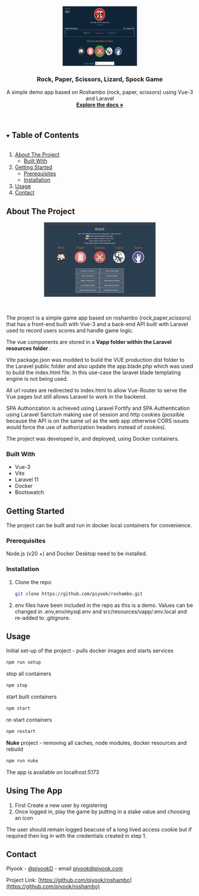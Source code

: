<!-- PROJECT LOGO -->
<br />
<p align="center">
  <a href="https://github.com/piyook/roshambo">
    <img src="images/game.png" alt="Logo" width="200" height="160">
  </a>

  <h3 align="center">Rock, Paper, Scissors, Lizard, Spock Game</h3>

  <p align="center">
    A simple demo app based on Roshambo (rock, paper, scissors) using Vue-3 and Laravel
    <br />
    <a href="https://github.com/piyook/roshambo"><strong>Explore the docs »</strong></a>
    <br />
    <br />
  </p>
</p>

<!-- TABLE OF CONTENTS -->
<details open="open">
  <summary><h2 style="display: inline-block">Table of Contents</h2></summary>
  <ol>
    <li>
      <a href="#about-the-project">About The Project</a>
      <ul>
        <li><a href="#built-with">Built With</a></li>
      </ul>
    </li>
    <li>
      <a href="#getting-started">Getting Started</a>
      <ul>
        <li><a href="#prerequisites">Prerequisites</a></li>
        <li><a href="#installation">Installation</a></li>
      </ul>
    </li>
    <li><a href="#usage">Usage</a></li>
    <li><a href="#contact">Contact</a></li>
  </ol>
</details>

<!-- ABOUT THE PROJECT -->

## About The Project

<p align="center">
 <img src="images/rules.png" alt="Logo" width="300" height="200">
 </p>
 <br>
 
 
The project is a simple game app based on roshambo (rock,paper,scissors) that has a front-end built with Vue-3 and a back-end API built with Laravel used to record users scores and handle game logic.

The vue components are stored in a <b> Vapp folder within the Laravel resources folder </b>.

Vite package.json was modded to build the VUE production dist folder to the Laravel
public folder and also update the app.blade.php which was used to build
the index.html file. In this use-case the laravel blade templating engine is
not being used.

All url routes are redirected to index.html to allow Vue-Router to serve the
Vue pages but still allows Laravel to work in the backend.

SPA Authorization is achieved using Laravel Fortify and SPA Authentication
using Laravel Sanctum making use of session and http cookies (possible
because the API is on the same url as the web app otherwise CORS issues
would force the use of authorization headers instead of cookies).

The project was developed in, and deployed, using Docker containers.

### Built With

- Vue-3
- Vite
- Laravel 11
- Docker
- Bootswatch

## Getting Started

The project can be built and run in docker local containers for convenience.

### Prerequisites

Node.js (v20 +) and Docker Desktop need to be installed.

### Installation

1. Clone the repo

   ```sh
   git clone https://github.com/piyook/roshambo.git
   ```

2. env files have been included in the repo as this is a demo. Values can be changed in .env,env/mysql.env and src/resources/vapp/.env.local and re-added to .gitignore.

## Usage

Initial set-up of the project - pulls docker images and starts services

```sh
npm run setup
```

stop all containers

```sh
npm stop
```

start built containers

```sh
npm start
```

re-start containers

```sh
npm restart
```

<b>Nuke</b> project - removing all caches, node modules, docker resources and rebuild

```sh
npm run nuke
```

The app is available on localhost:5173

## Using The App

1. First Create a new user by registering
2. Once logged in, play the game by putting in a stake value and choosing an icon

The user should remain logged beacuse of a long lived access cookie but if required then log in with the credentials created in step 1.

## Contact

Piyook - [@piyookD](https://twitter.com/piyookD) - email piyook@piyook.com

Project Link: [https://github.com/piyook/roshambo](https://github.com/piyook/roshambo)
